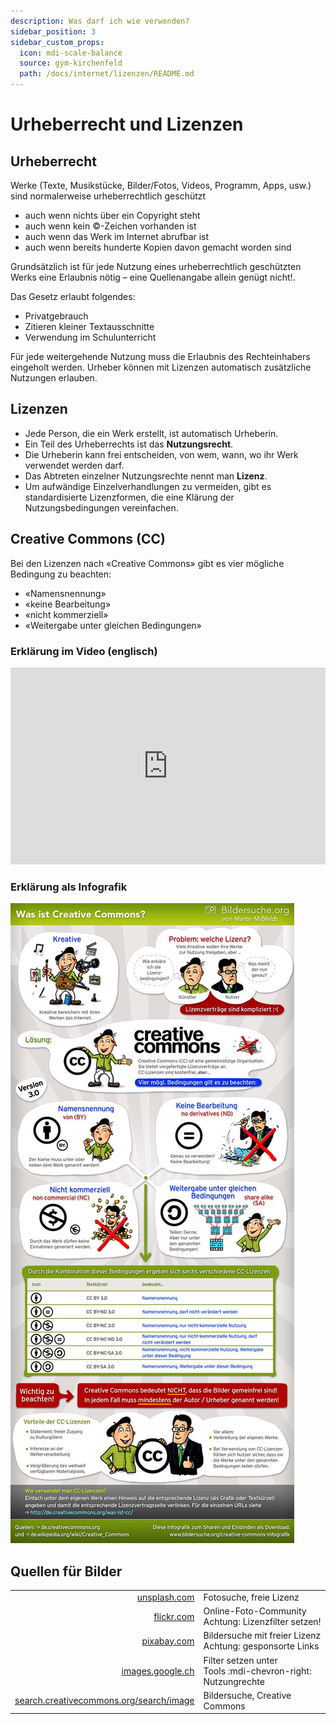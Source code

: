 ```yaml
---
description: Was darf ich wie verwenden?
sidebar_position: 3
sidebar_custom_props:
  icon: mdi-scale-balance
  source: gym-kirchenfeld
  path: /docs/internet/lizenzen/README.md
---
```


# Urheberrecht und Lizenzen



## Urheberrecht

Werke (Texte, Musikstücke, Bilder/Fotos, Videos, Programm, Apps, usw.) sind normalerweise urheberrechtlich geschützt

- auch wenn nichts über ein Copyright steht
- auch wenn kein ©-Zeichen vorhanden ist
- auch wenn das Werk im Internet abrufbar ist
- auch wenn bereits hunderte Kopien davon gemacht worden sind

Grundsätzlich ist für jede Nutzung eines urheberrechtlich geschützten Werks eine Erlaubnis nötig – eine Quellenangabe allein genügt nicht!.

Das Gesetz erlaubt folgendes:

- Privatgebrauch
- Zitieren kleiner Textausschnitte
- Verwendung im Schulunterricht

Für jede weitergehende Nutzung muss die Erlaubnis des Rechteinhabers eingeholt werden. Urheber können mit Lizenzen automatisch zusätzliche Nutzungen erlauben.

## Lizenzen

- Jede Person, die ein Werk erstellt, ist automatisch Urheberin.
- Ein Teil des Urheberrechts ist das **Nutzungsrecht**.
- Die Urheberin kann frei entscheiden, von wem, wann, wo ihr Werk verwendet werden darf.
- Das Abtreten einzelner Nutzungsrechte nennt man **Lizenz**.
- Um aufwändige Einzelverhandlungen zu vermeiden, gibt es standardisierte Lizenzformen, die eine Klärung der Nutzungsbedingungen vereinfachen.

## Creative Commons (CC)

Bei den Lizenzen nach «Creative Commons» gibt es vier mögliche Bedingung zu beachten:

- «Namensnennung»
- «keine Bearbeitung»
- «nicht kommerziell»
- «Weitergabe unter gleichen Bedingungen»

### Erklärung im Video (englisch)

<iframe
    width="100%"
    height="315px"
    src="https://player.vimeo.com/video/25657835"
    title="vimeo-player"
    frameBorder="0"
    allow="autoplay; fullscreen; picture-in-picture"
    allowFullScreen></iframe>

### Erklärung als Infografik

![Martin Missfeldt: [Bildersuche.org](https://www.bildersuche.org/creative-commons-infografik.php) (abgerufen am 19.8.2019)](./images/creativecommons-infografik.jpg)

## Quellen für Bilder

|                                                                                            |                                                                 |
| -----------------------------------------------------------------------------------------: | :-------------------------------------------------------------- |
|                                                       [unsplash.com](https://unsplash.com) | Fotosuche, freie Lizenz                                         |
|                                                           [flickr.com](https://flickr.com) | Online-Foto-Community <br/>Achtung: Lizenzfilter setzen!        |
|                                                         [pixabay.com](https://pixabay.com) | Bildersuche mit freier Lizenz<br/>Achtung: gesponsorte Links    |
|                                               [images.google.ch](https://images.google.ch) | Filter setzen unter<br/>Tools :mdi-chevron-right: Nutzungrechte |
| [search.creativecommons.org/search/image](https://search.creativecommons.org/search/image) | Bildersuche, Creative Commons                                   |
